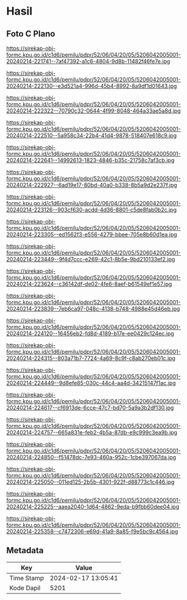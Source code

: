 # Hasil

## Foto C Plano

https://sirekap-obj-formc.kpu.go.id/c1d6/pemilu/pdpr/52/06/04/20/05/5206042005001-20240214-221741--7af47392-a1c6-4804-9d8b-11482f46fe7e.jpg

https://sirekap-obj-formc.kpu.go.id/c1d6/pemilu/pdpr/52/06/04/20/05/5206042005001-20240214-222130--e3d521a4-996d-45b4-8992-8a9df1d01643.jpg

https://sirekap-obj-formc.kpu.go.id/c1d6/pemilu/pdpr/52/06/04/20/05/5206042005001-20240214-222322--70790c32-0644-4f99-8048-464a33ae5a8d.jpg

https://sirekap-obj-formc.kpu.go.id/c1d6/pemilu/pdpr/52/06/04/20/05/5206042005001-20240214-222510--5a958c34-22b4-41d4-9878-518407e618c9.jpg

https://sirekap-obj-formc.kpu.go.id/c1d6/pemilu/pdpr/52/06/04/20/05/5206042005001-20240214-222641--14992613-1823-4846-b35c-21758c7af3cb.jpg

https://sirekap-obj-formc.kpu.go.id/c1d6/pemilu/pdpr/52/06/04/20/05/5206042005001-20240214-222927--6ad19e17-80bd-40a0-b338-8b5a9d2e237f.jpg

https://sirekap-obj-formc.kpu.go.id/c1d6/pemilu/pdpr/52/06/04/20/05/5206042005001-20240214-223126--903cf630-acdd-4d36-8801-c5de8fab0b2c.jpg

https://sirekap-obj-formc.kpu.go.id/c1d6/pemilu/pdpr/52/06/04/20/05/5206042005001-20240214-223305--ed1562f3-e556-4279-bbee-705e8b60d1ea.jpg

https://sirekap-obj-formc.kpu.go.id/c1d6/pemilu/pdpr/52/06/04/20/05/5206042005001-20240214-223449--9f4d7ccc-e269-42c1-8b5e-9bd210133ef2.jpg

https://sirekap-obj-formc.kpu.go.id/c1d6/pemilu/pdpr/52/06/04/20/05/5206042005001-20240214-223624--c36142df-de02-4fe6-8aef-b61549ef1e57.jpg

https://sirekap-obj-formc.kpu.go.id/c1d6/pemilu/pdpr/52/06/04/20/05/5206042005001-20240214-223839--7eb6ca97-048c-4138-b748-4988e45d46eb.jpg

https://sirekap-obj-formc.kpu.go.id/c1d6/pemilu/pdpr/52/06/04/20/05/5206042005001-20240214-224120--16456eb2-fd8d-4189-b17e-ee0429c124ec.jpg

https://sirekap-obj-formc.kpu.go.id/c1d6/pemilu/pdpr/52/06/04/20/05/5206042005001-20240214-224315--803a71b7-7724-4a69-8c9f-c8ab270eb01c.jpg

https://sirekap-obj-formc.kpu.go.id/c1d6/pemilu/pdpr/52/06/04/20/05/5206042005001-20240214-224449--9d8efe85-030c-44c4-aa4d-34215147f1ac.jpg

https://sirekap-obj-formc.kpu.go.id/c1d6/pemilu/pdpr/52/06/04/20/05/5206042005001-20240214-224617--cf6913de-6cce-47c7-bd70-5a9a3b2df130.jpg

https://sirekap-obj-formc.kpu.go.id/c1d6/pemilu/pdpr/52/06/04/20/05/5206042005001-20240214-224757--665a831e-feb2-4b5a-87db-e9c999c3ea9b.jpg

https://sirekap-obj-formc.kpu.go.id/c1d6/pemilu/pdpr/52/06/04/20/05/5206042005001-20240214-224850--f51478dc-7e93-460a-952c-1cbe397067da.jpg

https://sirekap-obj-formc.kpu.go.id/c1d6/pemilu/pdpr/52/06/04/20/05/5206042005001-20240214-225050--011ed125-2b5b-4301-922f-d88773c1c446.jpg

https://sirekap-obj-formc.kpu.go.id/c1d6/pemilu/pdpr/52/06/04/20/05/5206042005001-20240214-225225--aaea2040-1d64-4862-9eda-b9fbb60dee04.jpg

https://sirekap-obj-formc.kpu.go.id/c1d6/pemilu/pdpr/52/06/04/20/05/5206042005001-20240214-225358--c7472306-e69d-41a9-8a85-f9e5bc9c4564.jpg


## Metadata

| Key        | Value               |
| ---------- | ------------------- |
| Time Stamp | 2024-02-17 13:05:41 |
| Kode Dapil | 5201                |



